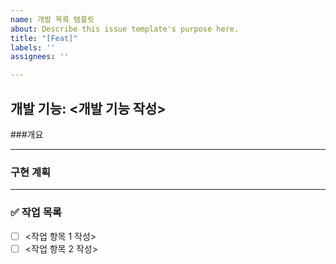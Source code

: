 ```yaml
---
name: 개발 목록 템플릿
about: Describe this issue template's purpose here.
title: "[Feat]"
labels: ''
assignees: ''

---
```


## 개발 기능: <개발 기능 작성>

###개요  

---

### 구현 계획  

---

### ✅ 작업 목록
- [ ] <작업 항목 1 작성>  
- [ ] <작업 항목 2 작성>
